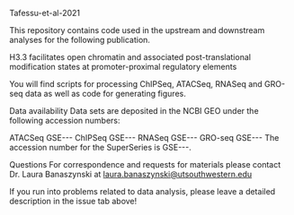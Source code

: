 Tafessu-et-al-2021

This repository contains code used in the upstream and downstream analyses for the following publication.

H3.3 facilitates open chromatin and associated post-translational modification states at promoter-proximal regulatory elements

You will find scripts for processing ChIPSeq, ATACSeq, RNASeq and GRO-seq data as well as code for generating figures.

Data availability
Data sets are deposited in the NCBI GEO under the following accession numbers:

ATACSeq GSE---
ChIPSeq GSE---
RNASeq GSE---
GRO-seq GSE---
The accession number for the SuperSeries is GSE---.

Questions
For correspondence and requests for materials please contact Dr. Laura Banaszynski at laura.banaszynski@utsouthwestern.edu

If you run into problems related to data analysis, please leave a detailed description in the issue tab above!

